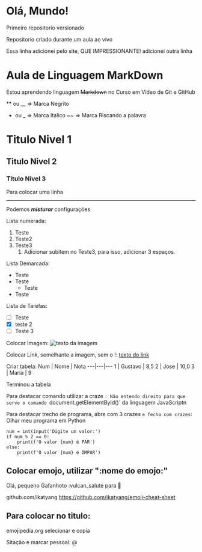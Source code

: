 # Olá, Mundo!
 Primeiro repositorio versionado

Repositorio criado durante um aula ao vivo

Essa linha adicionei pelo site, QUE IMPRESSIONANTE!
adicionei outra linha

# Aula de Linguagem MarkDown

Estou aprendendo linguagem ~~Markdown~~ no Curso em Vídeo de Git e GitHub

** ou __ => Marca Negrito
* ou _   => Marca Italico
~~       => Marca Riscando a palavra

# Titulo Nivel 1
## Titulo Nivel 2
### Titulo Nivel 3

Para colocar uma linha
***

Podemos __*misturar*__ configurações

Lista numerada:
1. Teste
1. Teste2
1. Teste3 
   1. Adicionar subitem no Teste3, para isso, adicionar 3 espaços.
 
Lista Demarcada:
* Teste
* Teste
   * Teste
* Teste

Lista de Tarefas:
- [ ] Teste
- [x] teste 2
- [ ] Teste 3

Colocar Imagem:
![texto da imagem](url)

Colocar Link, semelhante a imagem, sem o !:
[texto do link](url)

Criar tabela:
Num | Nome | Nota
---|---|---
1 | Gustavo | 8,5
2 | Jose | 10,0
3 | Maria | 9

Terminou a tabela

Para destacar comando utilizar a craze `:
Não entendo direito para que serve o comando `document.getElementById()` da linguagem JavaScriptn

Para destacar trecho de programa, abre com 3 crazes ``` e fecha com crazes ```:
Olhar meu programa em Python
```
num = int(input('Digite um valor:')
if num % 2 == 0:
    print(f'O valor {num} é PAR')
else:
    print(f'O valor {num} é IMPAR')
```

## Colocar emojo, utilizar ":nome do emojo:"
Olá, pequeno Gafanhoto 
:vulcan_salute para 🖖 

github.com/ikatyang
https://github.com/ikatyang/emoji-cheat-sheet

## Para colocar no titulo:
emojipedia.org
selecionar e copia

Sitação e marcar pessoal:
@




